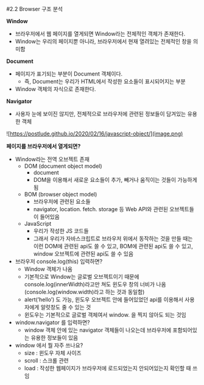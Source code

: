 #2.2 Browser 구조 분석

**Window**

- 브라우저에서 웹 페이지를 열게되면 Window라는 전체적인 객체가 존재한다.
- Window는 우리의 페이지뿐 아니라, 브라우저에서 현재 열려있는 전체적인 창을 의미함

**Document**

- 페이지가 표기되는 부분이 Document 객체이다.
  - 즉, Document는 우리가 HTML에서 작성한 요소들이 표시되어지는 부분
- Window 객체의 자식으로 존재한다.

**Navigator**

- 사용자 눈에 보이진 않지만, 전체적으로 브라우저에 관련된 정보들이 담겨있는 유용한 객체

![https://postlude.github.io/2020/02/16/javascript-object/](image.png)

**페이지를 브라우저에서 열게되면?**

- Window라는 전역 오브젝트 존재
  - DOM (document object model)
    - document
    - DOM을 이용해서 새로운 요소들이 추가, 빼거나 움직이는 것들이 가능하게 됨
  - BOM (browser object model)
    - 브라우저에 관련된 요소들
    - navigator, location. fetch. storage 등 Web API와 관련된 오브젝트들이 들어있음
  - JavaScript
    - 우리가 작성한 JS 코드들
    - 그래서 우리가 자바스크립트로 브라우저 위에서 동작하는 것을 만들 때는 이런 DOM에 관련된 api도 쓸 수 있고, BOM에 관련된 api도 쓸 수 있고, window 오브젝트에 관련된 api도 쓸 수 있음
- 브라우저 console.log(this) 입력하면?
  - Window 객체가 나옴
  - 기본적으로 Window는 글로벌 오브젝트이기 때문에 console.log(innerWidth)라고만 쳐도 윈도우 창의 너비가 나옴 (console.log(window.width)라고 하는 것과 동일함)
  - alert(’hello’) 도 가능, 윈도우 오브젝트 안에 들어있었던 api를 이용해서 사용자에게 알럿창도 줄 수 있는 것
  - 윈도우는 기본적으로 글로벌 객체여서 window. 을 찍지 않아도 되는 것임
- window.navigator 를 입력하면?
  - window 객체 안에 있는 navigator 객체들이 나오는데 브라우저에 포함되어있는 유용한 정보들이 있음
- window 에서 뭘 자주 쓰나요?
  - size : 윈도우 자체 사이즈
  - scroll : 스크롤 관련
  - load : 작성한 웹페이지가 브라우저에 로드되었는지 안되어있는지 확인할 때 쓰임
